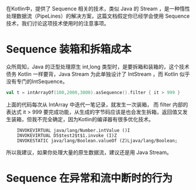 在Kotlin中，提供了 Sequence 相关的技术，类似 Java 的 Stream ，是一种惰性处理数据流（PipeLines）的解决方案，这篇文档假定你已经学会使用 Sequence 技术，我们讨论这项技术使用时的注意事项。 
# Sequence 装箱和拆箱成本
众所周知，Java 的泛型处理原生 int,long 类型时，是要拆箱和装箱的，这个技术债务 Kotlin 一样要背，Java Stream 为此单独设计了 IntStream ，而 Kotlin 似乎没有专门的IntSequence。  
```kotlin
val t = intArrayOf(100,2000,3000).asSequence().filter { it > 999 } 
```
上面的代码每次从 IntArray 中迭代一笔记录，就发生一次装箱， 而 filter 内部的表达式 it > 999 要完成功能，从生成的字节码应该是也会发生拆箱，返回值又发生装箱，但我不完全确定，因为Kotlin的编译器有很多优化技术。
```
    INVOKEVIRTUAL java/lang/Number.intValue ()I
    INVOKEVIRTUAL D5$test2$t$1.invoke (I)Z
    INVOKESTATIC java/lang/Boolean.valueOf (Z)Ljava/lang/Boolean;
```
所以我建议，如果你处理大量的原生数据流，建议还是用 Java Stream。
# Sequence 在异常和流中断时的行为
